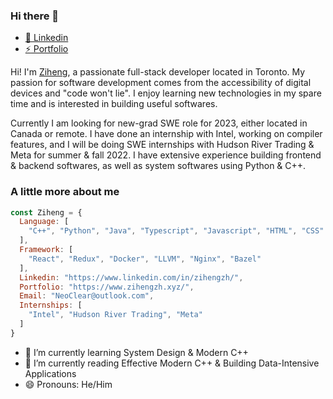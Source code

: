 ### Hi there 👋

- [:handbag: Linkedin](https://www.linkedin.com/in/zihengzh/)
- [:zap: Portfolio](https://www.zihengzh.xyz/)

Hi! I'm [Ziheng](https://www.zihengzh.xyz/), a passionate full-stack developer located in Toronto. My passion for software development comes from the accessibility of digital devices and "code won't lie". I enjoy learning new technologies in my spare time and is interested in building useful softwares.

Currently I am looking for new-grad SWE role for 2023, either located in Canada or remote. I have done an internship with Intel, working on compiler features, and I will be doing SWE internships with Hudson River Trading & Meta for summer & fall 2022. I have extensive experience building frontend & backend softwares, as well as system softwares using Python & C++.

### A little more about me

```javascript
const Ziheng = {
  Language: [
    "C++", "Python", "Java", "Typescript", "Javascript", "HTML", "CSS"
  ],
  Framework: [
    "React", "Redux", "Docker", "LLVM", "Nginx", "Bazel"
  ],
  Linkedin: "https://www.linkedin.com/in/zihengzh/",
  Portfolio: "https://www.zihengzh.xyz/",
  Email: "NeoClear@outlook.com",
  Internships: [
    "Intel", "Hudson River Trading", "Meta"
  ]
}
```

- 🌱 I’m currently learning System Design & Modern C++
- 🔭 I’m currently reading Effective Modern C++ & Building Data-Intensive Applications
- 😄 Pronouns: He/Him
